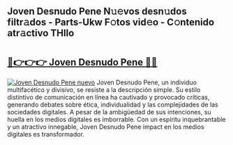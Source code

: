## Joven Desnudo Pene N𝚞𝚎vos desn𝚞dos filtr𝚊dos - Parts-Ukw F𝚘tos vid𝚎o - C𝚘ntenido atr𝚊ctivo THllo

# <h2><a href="http://mb11vd.tromn.icu/?c=Joven+Desnudo+Pene">🔗👉👉👉 Joven Desnudo Pene 🔗🔗</a></h2>

[![Joven Desnudo Pene nuevo](https://i.imgur.com/pEAQMta.gif)](http://mb11vd.tromn.icu/?c=Joven+Desnudo+Pene)
Joven Desnudo Pene, un individuo multifacético y divisivo, se resiste a la descripción simple. Su estilo distintivo de comunicación en línea ha cautivado y provocado críticas, generando debates sobre ética, individualidad y las complejidades de las sociedades digitales. A pesar de la ambigüedad de sus intenciones, su huella en los medios digitales es imborrable. Con un espíritu inquebrantable y un atractivo innegable, Joven Desnudo Pene impact en los medios digitales es transformador.
